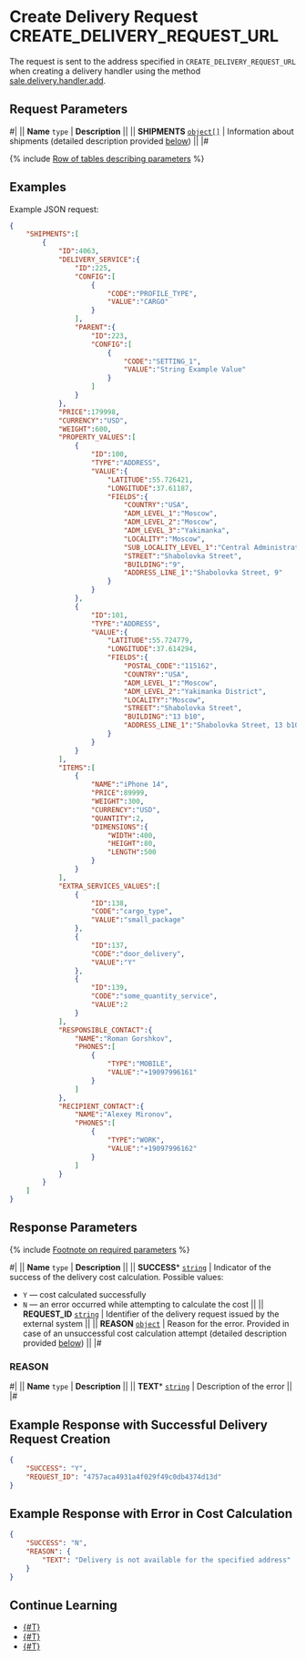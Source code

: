 # Create Delivery Request CREATE_DELIVERY_REQUEST_URL

The request is sent to the address specified in `CREATE_DELIVERY_REQUEST_URL` when creating a delivery handler using the method [sale.delivery.handler.add](../handler/sale-delivery-handler-add.md).

## Request Parameters

#|
|| **Name**
`type` | **Description** ||
|| **SHIPMENTS**
[`object[]`](../../../data-types.md) | Information about shipments (detailed description provided [below](#shipment)) ||
|#

{% include [Row of tables describing parameters](./_includes/tables.md) %}

## Examples

Example JSON request:

```json
{
    "SHIPMENTS":[
        {
            "ID":4063,
            "DELIVERY_SERVICE":{
                "ID":225,
                "CONFIG":[
                    {
                        "CODE":"PROFILE_TYPE",
                        "VALUE":"CARGO"
                    }
                ],
                "PARENT":{
                    "ID":223,
                    "CONFIG":[
                        {
                            "CODE":"SETTING_1",
                            "VALUE":"String Example Value"
                        }
                    ]
                }
            },
            "PRICE":179998,
            "CURRENCY":"USD",
            "WEIGHT":600,
            "PROPERTY_VALUES":[
                {
                    "ID":100,
                    "TYPE":"ADDRESS",
                    "VALUE":{
                        "LATITUDE":55.726421,
                        "LONGITUDE":37.61187,
                        "FIELDS":{
                            "COUNTRY":"USA",
                            "ADM_LEVEL_1":"Moscow",
                            "ADM_LEVEL_2":"Moscow",
                            "ADM_LEVEL_3":"Yakimanka",
                            "LOCALITY":"Moscow",
                            "SUB_LOCALITY_LEVEL_1":"Central Administrative Okrug",
                            "STREET":"Shabolovka Street",
                            "BUILDING":"9",
                            "ADDRESS_LINE_1":"Shabolovka Street, 9"
                        }
                    }
                },
                {
                    "ID":101,
                    "TYPE":"ADDRESS",
                    "VALUE":{
                        "LATITUDE":55.724779,
                        "LONGITUDE":37.614294,
                        "FIELDS":{
                            "POSTAL_CODE":"115162",
                            "COUNTRY":"USA",
                            "ADM_LEVEL_1":"Moscow",
                            "ADM_LEVEL_2":"Yakimanka District",
                            "LOCALITY":"Moscow",
                            "STREET":"Shabolovka Street",
                            "BUILDING":"13 b10",
                            "ADDRESS_LINE_1":"Shabolovka Street, 13 b10"
                        }
                    }
                }
            ],
            "ITEMS":[
                {
                    "NAME":"iPhone 14",
                    "PRICE":89999,
                    "WEIGHT":300,
                    "CURRENCY":"USD",
                    "QUANTITY":2,
                    "DIMENSIONS":{
                        "WIDTH":400,
                        "HEIGHT":80,
                        "LENGTH":500
                    }
                }
            ],
            "EXTRA_SERVICES_VALUES":[
                {
                    "ID":138,
                    "CODE":"cargo_type",
                    "VALUE":"small_package"
                },
                {
                    "ID":137,
                    "CODE":"door_delivery",
                    "VALUE":"Y"
                },
                {
                    "ID":139,
                    "CODE":"some_quantity_service",
                    "VALUE":2
                }
            ],
            "RESPONSIBLE_CONTACT":{
                "NAME":"Roman Gorshkov",
                "PHONES":[
                    {
                        "TYPE":"MOBILE",
                        "VALUE":"+19097996161"
                    }
                ]
            },
            "RECIPIENT_CONTACT":{
                "NAME":"Alexey Mironov",
                "PHONES":[
                    {
                        "TYPE":"WORK",
                        "VALUE":"+19097996162"
                    }
                ]
            }
        }
    ]
}
```

## Response Parameters

{% include [Footnote on required parameters](../../../../_includes/required.md) %}

#|
|| **Name**
`type` | **Description** ||
|| **SUCCESS***
[`string`](../../../data-types.md) | Indicator of the success of the delivery cost calculation. Possible values:

- `Y` — cost calculated successfully
- `N` — an error occurred while attempting to calculate the cost
 ||
|| **REQUEST_ID**
[`string`](../../../data-types.md) | Identifier of the delivery request issued by the external system ||
|| **REASON**
[`object`](../../../data-types.md) | Reason for the error. Provided in case of an unsuccessful cost calculation attempt (detailed description provided [below](#reason)) ||
|#

### REASON

#|
|| **Name**
`type` | **Description** ||
|| **TEXT***
[`string`](../../../data-types.md) | Description of the error ||
|#

## Example Response with Successful Delivery Request Creation

```json
{
    "SUCCESS": "Y",
    "REQUEST_ID": "4757aca4931a4f029f49c0db4374d13d"
}
```

## Example Response with Error in Cost Calculation

```json
{
    "SUCCESS": "N",
    "REASON": {
        "TEXT": "Delivery is not available for the specified address"
    }
}
```

## Continue Learning 

- [{#T}](./index.md)
- [{#T}](./calculate.md)
- [{#T}](./cancel-delivery-request.md)